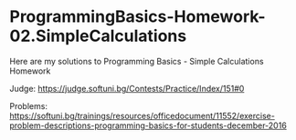 # ProgrammingBasics-Homework-02.SimpleCalculations

Here are my solutions to Programming Basics - Simple Calculations Homework

Judge: https://judge.softuni.bg/Contests/Practice/Index/151#0

Problems:
https://softuni.bg/trainings/resources/officedocument/11552/exercise-problem-descriptions-programming-basics-for-students-december-2016
